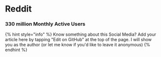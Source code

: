 # Reddit

### 330 million Monthly Active Users

{% hint style="info" %}
Know something about this Social Media? Add your article here by tapping "Edit on GitHub" at the top of the page. I will show you as the author \(or let me know if you'd like to leave it anonymous\)
{% endhint %}

